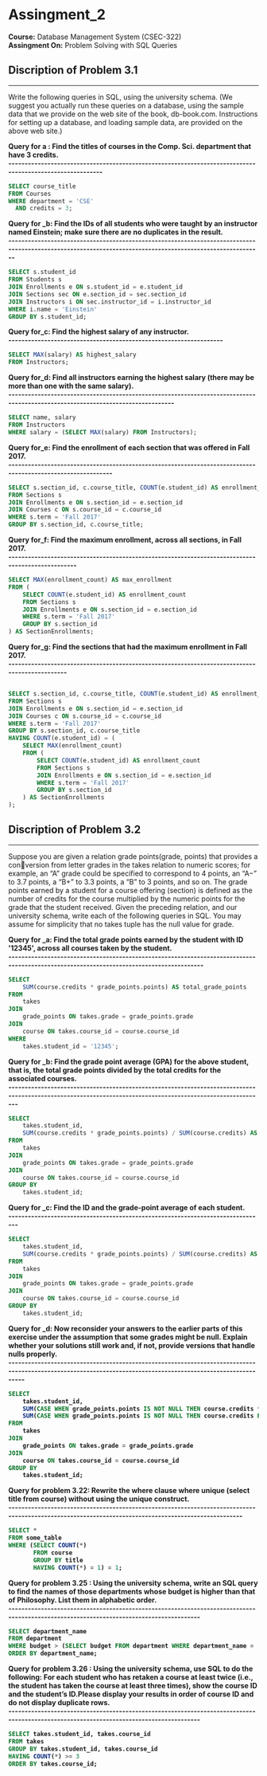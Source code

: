 # Assingment_2
**Course:** Database Management System  (CSEC-322)<br />
**Assingment  On:** Problem Solving with SQL Queries <br/>

## Discription of Problem 3.1 
------------------------------------------
Write the following queries in SQL, using the university schema. (We suggest
you actually run these queries on a database, using the sample data that we
provide on the web site of the book, db-book.com. Instructions for setting up
a database, and loading sample data, are provided on the above web site.)<br>

<b> Query for a : Find the titles of courses in the Comp. Sci. department that have 3 credits.</br>
---------------------------------------------------------------------------------------------------------</b>
```sql
SELECT course_title
FROM Courses
WHERE department = 'CSE'
  AND credits = 3;
```

<b> Query for _b: Find the IDs of all students who were taught by an instructor named Einstein; make sure there are no duplicates in the result.</br>
----------------------------------------------------------------------------------------------------------------------------------------------------------</b>
```sql
SELECT s.student_id
FROM Students s
JOIN Enrollments e ON s.student_id = e.student_id
JOIN Sections sec ON e.section_id = sec.section_id
JOIN Instructors i ON sec.instructor_id = i.instructor_id
WHERE i.name = 'Einstein'
GROUP BY s.student_id;
```

<b> Query for_c: Find the highest salary of any instructor.</br>
------------------------------------------------------------------</b>
```sql
SELECT MAX(salary) AS highest_salary
FROM Instructors;

```


<b> Query for_d: Find all instructors earning the highest salary (there may be more than one with the same salary). </br>
-------------------------------------------------------------------------------------------------------------------------------</b>
```sql
SELECT name, salary
FROM Instructors
WHERE salary = (SELECT MAX(salary) FROM Instructors);

```

<b> Query for_e: Find the enrollment of each section that was offered in Fall 2017.</br>
------------------------------------------------------------------------------------------------------------</b>
```sql
SELECT s.section_id, c.course_title, COUNT(e.student_id) AS enrollment_count
FROM Sections s
JOIN Enrollments e ON s.section_id = e.section_id
JOIN Courses c ON s.course_id = c.course_id
WHERE s.term = 'Fall 2017'
GROUP BY s.section_id, c.course_title;

```


<b> Query for_f: Find the maximum enrollment, across all sections, in Fall 2017.</br>
-------------------------------------------------------------------------------------------------</b>
```sql
SELECT MAX(enrollment_count) AS max_enrollment
FROM (
    SELECT COUNT(e.student_id) AS enrollment_count
    FROM Sections s
    JOIN Enrollments e ON s.section_id = e.section_id
    WHERE s.term = 'Fall 2017'
    GROUP BY s.section_id
) AS SectionEnrollments;
```


<b> Query for_g: Find the sections that had the maximum enrollment in Fall 2017.</br>
----------------------------------------------------------------------------------------------</b>
```sql

SELECT s.section_id, c.course_title, COUNT(e.student_id) AS enrollment_count
FROM Sections s
JOIN Enrollments e ON s.section_id = e.section_id
JOIN Courses c ON s.course_id = c.course_id
WHERE s.term = 'Fall 2017'
GROUP BY s.section_id, c.course_title
HAVING COUNT(e.student_id) = (
    SELECT MAX(enrollment_count)
    FROM (
        SELECT COUNT(e.student_id) AS enrollment_count
        FROM Sections s
        JOIN Enrollments e ON s.section_id = e.section_id
        WHERE s.term = 'Fall 2017'
        GROUP BY s.section_id
    ) AS SectionEnrollments
);
```

## Discription of Problem 3.2 
----------------------------
Suppose you are given a relation grade points(grade, points) that provides a conversion from letter grades in the takes relation to numeric scores; for example,
an “A” grade could be specified to correspond to 4 points, an “A−” to 3.7 points,
a “B+” to 3.3 points, a “B” to 3 points, and so on. The grade points earned by a
student for a course offering (section) is defined as the number of credits for the
course multiplied by the numeric points for the grade that the student received.
Given the preceding relation, and our university schema, write each of the
following queries in SQL. You may assume for simplicity that no takes tuple has
the null value for grade.

<b> Query for _a: Find the total grade points earned by the student with ID '12345', across all courses taken by the student.</br>
----------------------------------------------------------------------------------------------------------------------------------------</b>
```sql
SELECT 
    SUM(course.credits * grade_points.points) AS total_grade_points
FROM 
    takes
JOIN 
    grade_points ON takes.grade = grade_points.grade
JOIN 
    course ON takes.course_id = course.course_id
WHERE 
    takes.student_id = '12345';

```
<b> Query for _b: Find the grade point average (GPA) for the above student, that is, the total grade points divided by the total credits for the associated courses.</br>
-----------------------------------------------------------------------------------------------------------------------------------------------------------</b>
```sql
SELECT 
    takes.student_id,
    SUM(course.credits * grade_points.points) / SUM(course.credits) AS GPA
FROM 
    takes
JOIN 
    grade_points ON takes.grade = grade_points.grade
JOIN 
    course ON takes.course_id = course.course_id
GROUP BY 
    takes.student_id;


```

<b> Query for _c: Find the ID and the grade-point average of each student.</br>
-------------------------------------------------------------------------------</b>
```sql
SELECT 
    takes.student_id,
    SUM(course.credits * grade_points.points) / SUM(course.credits) AS GPA
FROM 
    takes
JOIN 
    grade_points ON takes.grade = grade_points.grade
JOIN 
    course ON takes.course_id = course.course_id
GROUP BY 
    takes.student_id;

```
<b> Query for _d: Now reconsider your answers to the earlier parts of this exercise under the assumption that some grades might be null. Explain whether your
 solutions still work and, if not, provide versions that handle nulls properly. </br>
 -------------------------------------------------------------------------------------------------------------------------------------------------------------<b>
```sql
SELECT 
    takes.student_id,
    SUM(CASE WHEN grade_points.points IS NOT NULL THEN course.credits * grade_points.points ELSE 0 END) / 
    SUM(CASE WHEN grade_points.points IS NOT NULL THEN course.credits ELSE 0 END) AS GPA
FROM 
    takes
JOIN 
    grade_points ON takes.grade = grade_points.grade
JOIN 
    course ON takes.course_id = course.course_id
GROUP BY 
    takes.student_id;

```
<b>Query for problem 3.22: Rewrite the where clause where unique (select title from course) without using the unique construct. </br>
----------------------------------------------------------------------------------------------------------------------------------------------------</b>
```sql
SELECT * 
FROM some_table
WHERE (SELECT COUNT(*) 
       FROM course 
       GROUP BY title 
       HAVING COUNT(*) = 1) = 1;

```
<b> Query for problem 3.25 : Using the university schema, write an SQL query to find the names of those
 departments whose budget is higher than that of Philosophy. List them in alphabetic order. </br>
 ---------------------------------------------------------------------------------------------------------------------------------------</b>
```sql
SELECT department_name
FROM department
WHERE budget > (SELECT budget FROM department WHERE department_name = 'Philosophy')
ORDER BY department_name;
```
<b> Query for problem 3.26 : Using the university schema, use SQL to do the following: For each student who
 has retaken a course at least twice (i.e., the student has taken the course at least
 three times), show the course ID and the student’s ID.Please display your results in order
 of course ID and do not display duplicate rows.</br>
 ---------------------------------------------------------------------------------------------------------------------------------------</b>
```sql
SELECT takes.student_id, takes.course_id
FROM takes
GROUP BY takes.student_id, takes.course_id
HAVING COUNT(*) >= 3
ORDER BY takes.course_id;
```
